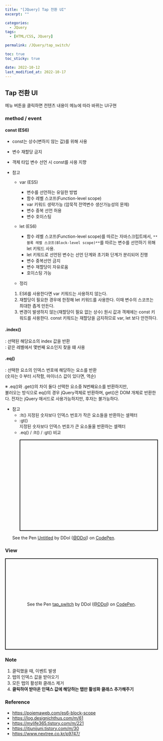 ```yaml
---
title: "[JQuery] Tap 전환 UI"
excerpt: ""

categories:
  - JQuery
tags:
  - [HTML/CSS, JQuery]

permalink: /JQuery/tap_switch/

toc: true
toc_sticky: true

date: 2022-10-12
last_modified_at: 2022-10-17
---
```


## Tap 전환 UI
메뉴 버튼을 클릭하면 컨텐츠 내용이 메뉴에 따라 바뀌는 UI구현

### method / event  

#### const (ES6) 
- const는 상수(변하지 않는 값)를 위해 사용
- 변수 재할당 금지
- 객체 타입 변수 선언 시 const를 사용 지향

- 참고 
  - var (ES5) 
    - 변수를 선언하는 유일한 방법 
    - 함수 레벨 스코프(Function-level scope)
    - var 키워드 생략가능 (암묵적 전역변수 생산가능성의 문제)
    - 변수 중복 선언 허용 
    - 변수 호이스팅

  - let (ES6) 
    - 함수 레벨 스코프(Function-level scope)를 따르는 자바스크립트에서, `**블록 레벨 스코프(Block-level scope)**`를 따르는 변수를 선언하기 위해 let 키워드 사용.
    - let 키워드로 선언된 변수는 선언 단계와 초기화 단계가 분리되어 진행
    - 변수 중복선언 금지
    - 변수 재할당이 자유로움
    - 호이스팅 가능
  
  - 정리
  1.  ES6를 사용한다면 var 키워드는 사용하지 않는다.
  2. 재할당이 필요한 경우에 한정해 let 키워드를 사용한다. 이때 변수의 스코프는 최대한 좁게 만든다.
  3. 변경이 발생하지 않는(재할당이 필요 없는 상수) 원시 값과 객체에는 const 키워드를 사용한다. const 키워드는 재할당을 금지하므로 var, let 보다 안전하다.
  
#### .index() 
:   선택된 해당요소의 index 값을 반환   
:   같은 레벨에서 몇번째 요소인지 찾을 떄 사용  

#### .eq()
: 선택한 요소의 인덱스 번호에 해당하는 요소를 반환  
  (숫자는 0 부터 시작함, 마이너스 값이 있다면, 역순)
  
  ※ .eq()와 .get()의 차이 
  둘다 선택한 요소중 N번째요소를 반환하지만,  
  불러오는 방식으로 eq()의 경우 jQuery객체로 반환하며, get()은 DOM 개체로 반환한다. 전자는 jQuery 매서드로 사용가능하지만, 후자는 불가능하다.
  
- 참고 
  - :lt() 
    지정된 숫자보다 인덱스 번호가 작은 요소들을 반환하는 셀렉터
  - :gt()  
    지정된 숫자보다 인덱스 번호가 큰 요소둘울 반환하는 셀렉터
  - .eq() / :lt() / :gt() 비교  
    <p class="codepen" data-height="300" data-default-tab="result" data-slug-hash="WNJWBXo" data-user="DDol" style="height: 300px; box-sizing: border-box; display: flex; align-items: center; justify-content: center; border: 2px solid; margin: 1em 0; padding: 1em;">
  <span>See the Pen <a href="https://codepen.io/DDol/pen/WNJWBXo">
  Untitled</a> by DDol (<a href="https://codepen.io/DDol">@DDol</a>)
  on <a href="https://codepen.io">CodePen</a>.</span>
</p>
<script async src="https://cpwebassets.codepen.io/assets/embed/ei.js"></script>
  
### View 

<p class="codepen" data-height="300" data-default-tab="result" data-slug-hash="GRdwLvp" data-user="DDol" style="height: 300px; box-sizing: border-box; display: flex; align-items: center; justify-content: center; border: 2px solid; margin: 1em 0; padding: 1em;">
  <span>See the Pen <a href="https://codepen.io/DDol/pen/GRdwLvp">
  tap_switch</a> by DDol (<a href="https://codepen.io/DDol">@DDol</a>)
  on <a href="https://codepen.io">CodePen</a>.</span>
</p>
<script async src="https://cpwebassets.codepen.io/assets/embed/ei.js"></script>


### Note
1. 클릭했을 때, 이벤트 발생 
2. 탭의 인덱스 값을 받아오기 
3. 모든 탭의 활성화 클래스 제거 
4. **클릭하여 받아온 인덱스 값에 해당하는 탭만 활성화 클래스 추가해주기**

### Reference
- https://poiemaweb.com/es6-block-scope
- https://log.designichthus.com/m/61
- https://mylife365.tistory.com/m/221
- https://itjunijuni.tistory.com/m/30
- https://www.nextree.co.kr/p9747/

